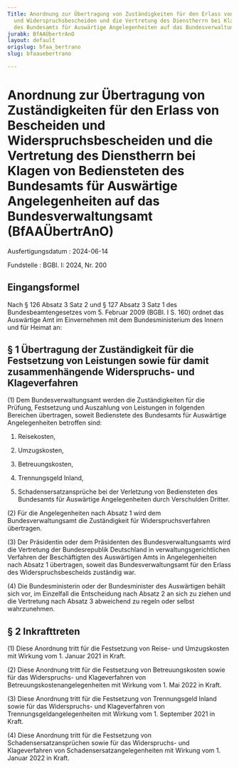 ```yaml
---
Title: Anordnung zur Übertragung von Zuständigkeiten für den Erlass von Bescheiden
  und Widerspruchsbescheiden und die Vertretung des Dienstherrn bei Klagen von Bediensteten
  des Bundesamts für Auswärtige Angelegenheiten auf das Bundesverwaltungsamt
jurabk: BfAAÜbertrAnO
layout: default
origslug: bfaa_bertrano
slug: bfaauebertrano

---
```


# Anordnung zur Übertragung von Zuständigkeiten für den Erlass von Bescheiden und Widerspruchsbescheiden und die Vertretung des Dienstherrn bei Klagen von Bediensteten des Bundesamts für Auswärtige Angelegenheiten auf das Bundesverwaltungsamt (BfAAÜbertrAnO)

Ausfertigungsdatum
:   2024-06-14

Fundstelle
:   BGBl. I: 2024, Nr. 200


## Eingangsformel

Nach § 126 Absatz 3 Satz 2 und § 127 Absatz 3 Satz 1 des Bundesbeamtengesetzes vom 5. Februar 2009 (BGBl. I S. 160) ordnet das Auswärtige Amt im Einvernehmen mit dem Bundesministerium des Innern und für Heimat an:


## § 1 Übertragung der Zuständigkeit für die Festsetzung von Leistungen sowie für damit zusammenhängende Widerspruchs- und Klageverfahren

(1) Dem Bundesverwaltungsamt werden die Zuständigkeiten für die Prüfung, Festsetzung und Auszahlung von Leistungen in folgenden Bereichen übertragen, soweit Bedienstete des Bundesamts für Auswärtige Angelegenheiten betroffen sind:

1.  Reisekosten,


2.  Umzugskosten,


3.  Betreuungskosten,


4.  Trennungsgeld Inland,


5.  Schadensersatzansprüche bei der Verletzung von Bediensteten des Bundesamts für Auswärtige Angelegenheiten durch Verschulden Dritter.




(2) Für die Angelegenheiten nach Absatz 1 wird dem Bundesverwaltungsamt die Zuständigkeit für Widerspruchsverfahren übertragen.

(3) Der Präsidentin oder dem Präsidenten des Bundesverwaltungsamts wird die Vertretung der Bundesrepublik Deutschland in verwaltungsgerichtlichen Verfahren der Beschäftigten des Auswärtigen Amts in Angelegenheiten nach Absatz 1 übertragen, soweit das Bundesverwaltungsamt für den Erlass des Widerspruchsbescheids zuständig war.

(4) Die Bundesministerin oder der Bundesminister des Auswärtigen behält sich vor, im Einzelfall die Entscheidung nach Absatz 2 an sich zu ziehen und die Vertretung nach Absatz 3 abweichend zu regeln oder selbst wahrzunehmen.


## § 2 Inkrafttreten

(1) Diese Anordnung tritt für die Festsetzung von Reise- und Umzugskosten mit Wirkung vom 1. Januar 2021 in Kraft.

(2) Diese Anordnung tritt für die Festsetzung von Betreuungskosten sowie für das Widerspruchs- und Klageverfahren von Betreuungskostenangelegenheiten mit Wirkung vom 1. Mai 2022 in Kraft.

(3) Diese Anordnung tritt für die Festsetzung von Trennungsgeld Inland sowie für das Widerspruchs- und Klageverfahren von Trennungsgeldangelegenheiten mit Wirkung vom 1. September 2021 in Kraft.

(4) Diese Anordnung tritt für die Festsetzung von Schadensersatzansprüchen sowie für das Widerspruchs- und Klageverfahren von Schadensersatzangelegenheiten mit Wirkung vom 1. Januar 2022 in Kraft.

